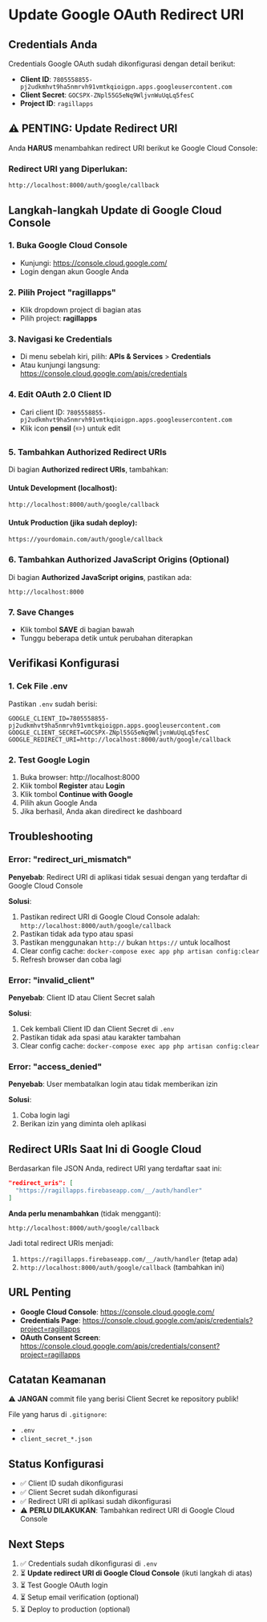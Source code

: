 # Update Google OAuth Redirect URI

## Credentials Anda

Credentials Google OAuth sudah dikonfigurasi dengan detail berikut:

- **Client ID**: `7805558855-pj2udkmhvt9ha5nmrvh91vmtkqioigpn.apps.googleusercontent.com`
- **Client Secret**: `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`
- **Project ID**: `ragillapps`

## ⚠️ PENTING: Update Redirect URI

Anda **HARUS** menambahkan redirect URI berikut ke Google Cloud Console:

### Redirect URI yang Diperlukan:
```
http://localhost:8000/auth/google/callback
```

## Langkah-langkah Update di Google Cloud Console

### 1. Buka Google Cloud Console
- Kunjungi: https://console.cloud.google.com/
- Login dengan akun Google Anda

### 2. Pilih Project "ragillapps"
- Klik dropdown project di bagian atas
- Pilih project: **ragillapps**

### 3. Navigasi ke Credentials
- Di menu sebelah kiri, pilih: **APIs & Services** > **Credentials**
- Atau kunjungi langsung: https://console.cloud.google.com/apis/credentials

### 4. Edit OAuth 2.0 Client ID
- Cari client ID: `7805558855-pj2udkmhvt9ha5nmrvh91vmtkqioigpn.apps.googleusercontent.com`
- Klik icon **pensil** (✏️) untuk edit

### 5. Tambahkan Authorized Redirect URIs
Di bagian **Authorized redirect URIs**, tambahkan:

#### Untuk Development (localhost):
```
http://localhost:8000/auth/google/callback
```

#### Untuk Production (jika sudah deploy):
```
https://yourdomain.com/auth/google/callback
```

### 6. Tambahkan Authorized JavaScript Origins (Optional)
Di bagian **Authorized JavaScript origins**, pastikan ada:
```
http://localhost:8000
```

### 7. Save Changes
- Klik tombol **SAVE** di bagian bawah
- Tunggu beberapa detik untuk perubahan diterapkan

## Verifikasi Konfigurasi

### 1. Cek File .env
Pastikan `.env` sudah berisi:
```env
GOOGLE_CLIENT_ID=7805558855-pj2udkmhvt9ha5nmrvh91vmtkqioigpn.apps.googleusercontent.com
GOOGLE_CLIENT_SECRET=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
GOOGLE_REDIRECT_URI=http://localhost:8000/auth/google/callback
```

### 2. Test Google Login
1. Buka browser: http://localhost:8000
2. Klik tombol **Register** atau **Login**
3. Klik tombol **Continue with Google**
4. Pilih akun Google Anda
5. Jika berhasil, Anda akan diredirect ke dashboard

## Troubleshooting

### Error: "redirect_uri_mismatch"
**Penyebab**: Redirect URI di aplikasi tidak sesuai dengan yang terdaftar di Google Cloud Console

**Solusi**:
1. Pastikan redirect URI di Google Cloud Console adalah: `http://localhost:8000/auth/google/callback`
2. Pastikan tidak ada typo atau spasi
3. Pastikan menggunakan `http://` bukan `https://` untuk localhost
4. Clear config cache: `docker-compose exec app php artisan config:clear`
5. Refresh browser dan coba lagi

### Error: "invalid_client"
**Penyebab**: Client ID atau Client Secret salah

**Solusi**:
1. Cek kembali Client ID dan Client Secret di `.env`
2. Pastikan tidak ada spasi atau karakter tambahan
3. Clear config cache: `docker-compose exec app php artisan config:clear`

### Error: "access_denied"
**Penyebab**: User membatalkan login atau tidak memberikan izin

**Solusi**:
1. Coba login lagi
2. Berikan izin yang diminta oleh aplikasi

## Redirect URIs Saat Ini di Google Cloud

Berdasarkan file JSON Anda, redirect URI yang terdaftar saat ini:
```json
"redirect_uris": [
  "https://ragillapps.firebaseapp.com/__/auth/handler"
]
```

**Anda perlu menambahkan** (tidak mengganti):
```
http://localhost:8000/auth/google/callback
```

Jadi total redirect URIs menjadi:
1. `https://ragillapps.firebaseapp.com/__/auth/handler` (tetap ada)
2. `http://localhost:8000/auth/google/callback` (tambahkan ini)

## URL Penting

- **Google Cloud Console**: https://console.cloud.google.com/
- **Credentials Page**: https://console.cloud.google.com/apis/credentials?project=ragillapps
- **OAuth Consent Screen**: https://console.cloud.google.com/apis/credentials/consent?project=ragillapps

## Catatan Keamanan

⚠️ **JANGAN** commit file yang berisi Client Secret ke repository publik!

File yang harus di `.gitignore`:
- `.env`
- `client_secret_*.json`

## Status Konfigurasi

- ✅ Client ID sudah dikonfigurasi
- ✅ Client Secret sudah dikonfigurasi
- ✅ Redirect URI di aplikasi sudah dikonfigurasi
- ⚠️ **PERLU DILAKUKAN**: Tambahkan redirect URI di Google Cloud Console

## Next Steps

1. ✅ Credentials sudah dikonfigurasi di `.env`
2. ⏳ **Update redirect URI di Google Cloud Console** (ikuti langkah di atas)
3. ⏳ Test Google OAuth login
4. ⏳ Setup email verification (optional)
5. ⏳ Deploy to production (optional)
